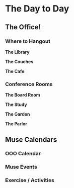 # The Day to Day

## The Office!

### Where to Hangout
**The Library**

**The Couches**

**The Cafe**


### Conference Rooms
**The Board Room**

**The Study**

**The Garden**

**The Parlor**

## Muse Calendars

### OOO Calendar

### Muse Events

### Exercise / Activities